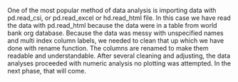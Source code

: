One of the most popular method of data analysis is importing data with pd.read_csi, or pd.read_excel or hd.read_html file. 
In this case we have read the data with pd.read_html because the data were in a table from world bank org database.
Because the data was messy with unspecified names and multi index column labels, we needed to clean that up which we
have done with rename function. The columns are renamed to make them readable and understandable. After several cleaning and 
adjusting, the data analyses proceeded with numeric analysis no plotting was attempted. In the next phase, that will come.
